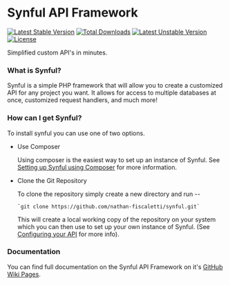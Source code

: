 # Synful API Framework
[![Latest Stable Version](https://poser.pugx.org/nafisc/synful/v/stable)](https://packagist.org/packages/nafisc/synful)
[![Total Downloads](https://poser.pugx.org/nafisc/synful/downloads)](https://packagist.org/packages/nafisc/synful)
[![Latest Unstable Version](https://poser.pugx.org/nafisc/synful/v/unstable)](https://packagist.org/packages/nafisc/synful)
[![License](https://poser.pugx.org/nafisc/synful/license)](https://packagist.org/packages/nafisc/synful)

Simplified custom API's in minutes. 

### What is Synful?
Synful is a simple PHP framework that will allow you to create a customized API for any project you want. It allows for access to multiple databases at once, customized request handlers, and much more!

### How can I get Synful?
To install synful you can use one of two options.
* Use Composer

     Using composer is the easiest way to set up an instance of Synful. See [Setting up Synful using Composer](https://github.com/nathan-fiscaletti/synful/wiki/Setting-up-Synful-using-composer) for more information.

* Clone the Git Repository

     To clone the repository simply create a new directory and run --

      `git clone https://github.com/nathan-fiscaletti/synful.git` 

     This will create a local working copy of the repository on your system which you can then use to set up your own instance of Synful. (See [Configuring your API](https://github.com/nathan-fiscaletti/synful/wiki/Configuring-your-API) for more info).
     
### Documentation
You can find full documentation on the Synful API Framework on it's [GitHub Wiki Pages](http://github.com/nathan-fiscaletti/synful/wiki).

